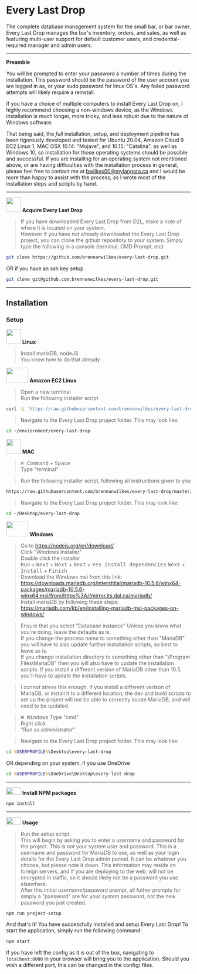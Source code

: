# Every Last Drop

The complete database management system for the small bar, or bar owner. Every Last Drop manages the bar's inventory, orders, and sales, as well as featuring multi-user support for default customer users, and credential-required manager and admin users.  

---

**Preamble**  

You will be prompted to enter your password a number of times during the installation. This password should be the password of the user account you are logged in as, or your sudo password for linux OS's. Any failed password attempts will likely require a reinstall.  

If you have a choice of multiple computers to install Every Last Drop on, I highly recommend choosing a non-windows device, as the Windows installation is much longer, more tricky, and less robust due to the nature of Windows software.

That being said, the *full* installation, setup, and deployment pipeline has been rigorously developed and tested for Ubuntu 20.04, Amazon Cloud 9 EC2 Linux 1, MAC OSX 10.14: "Mojave", and 10.15: "Catalina", as well as Windows 10, so installation for those operating systems should be possible and successful. If you are installing for an operating system not mentioned above, or are having difficulties with the installation process in general, please feel free to contact me at [bwilkes00@mylangara.ca](mailto:bwilkes00@mylangara.ca) and I would be more than happy to assist with the process, as I wrote most of the installation steps and scripts by hand.

---

<img src=https://upload.wikimedia.org/wikipedia/commons/9/91/Octicons-mark-github.svg width=40px height=40px> **Acquire Every Last Drop**

> If you have downloaded Every Last Drop from D2L, make a note of where it is located on your system.  
> However if you have *not* already downloaded the Every Last Drop project, you can clone the github repository to your system. Simply type the following in a console (terminal, CMD Prompt, etc)  

```sh
git clone https://github.com/brennanwilkes/every-last-drop.git
```
OR if you have an ssh key setup
```sh
git clone git@github.com:brennanwilkes/every-last-drop.git
```

---

## Installation

### Setup

<img src=https://i.pinimg.com/originals/c7/b8/11/c7b8113247fecd83bd9b5ed5bd3f34d5.png width=40px height=40px> **Linux**
> Install mariaDB, nodeJS  
> You know how to do that already

<img src=https://upload.wikimedia.org/wikipedia/commons/9/93/Amazon_Web_Services_Logo.svg width=60px height=40px> **Amazon EC2 Linux**

> Open a new terminal  
> Run the following installer script
```sh
curl -L 'https://raw.githubusercontent.com/brennanwilkes/every-last-drop/master/src/build/amazon-fullinstall.sh' | sh
```

> Navigate to the Every Last Drop project folder. This may look like:  
```sh
cd ~/enviornment/every-last-drop
```


<img src=https://upload.wikimedia.org/wikipedia/commons/f/fa/Apple_logo_black.svg width=40px height=40px> **MAC**

> <kbd>⌘ Command</kbd> + <kbd>Space</kbd>  
> Type "terminal"  

> Run the following installer script, following all instructions given to you  
```sh
https://raw.githubusercontent.com/brennanwilkes/every-last-drop/master/src/build/darwin-fullinstall.sh
```

> Navigate to the Every Last Drop project folder. This may look like:  
```sh
cd ~/Desktop/every-last-drop
```

<img src=https://upload.wikimedia.org/wikipedia/commons/thumb/1/1e/Windows_Logo_1995.svg/1181px-Windows_Logo_1995.svg.png width=60px height=40px> **Windows**

> Go to https://nodejs.org/en/download/  
> Click "Windows Installer"  
> Double click the installer  
> <kbd>Run</kbd> + <kbd>Next</kbd> + <kbd>Next</kbd> + <kbd>Next</kbd> + <kbd>Yes install dependencies</kbd> <kbd>Next</kbd> + <kbd>Install</kbd> + <kbd>Finish</kbd>  
> Download the Windows msi from this link: https://downloads.mariadb.org/interstitial/mariadb-10.5.6/winx64-packages/mariadb-10.5.6-winx64.msi/from/https%3A//mirror.its.dal.ca/mariadb/  
> Install mariaDB by following these steps: https://mariadb.com/kb/en/installing-mariadb-msi-packages-on-windows/  

> Ensure that you select "Database instance"
> Unless you know what you're doing, leave the defaults as is.  
> If you change the process name to something other than "MariaDB" you will have to also update further installation scripts, so best to leave as is.  
> If you change installation directory to something other than "\Program Files\MariaDB\" then you will also have to update the installation scripts.
> If you install a different version of MariaDB other than 10.5, you'll have to update the installation scripts.

> I *cannot* stress this enough. If you install a different verison of MariaDB, or install it to a different location, the dev and build scripts to set up the project will *not* be able to correctly locate MariaDB, and will need to be updated.

> <kbd>⊞ Windows</kbd>
> Type "cmd"  
> Right click  
> "Run as administrator"  

> Navigate to the Every Last Drop project folder. This may look like:  

```cmd
cd %USERPROFILE%\Desktop\every-last-drop
```
OR depending on your system, if you use OneDrive
```cmd
cd %USERPROFILE%\OneDrive\Desktop\every-last-drop
```

---

<img src=https://upload.wikimedia.org/wikipedia/commons/thumb/d/db/Npm-logo.svg/1280px-Npm-logo.svg.png width=40px height=20px> **Install NPM packages**

```sh
npm install
```

---

<img src=https://upload.wikimedia.org/wikipedia/commons/thumb/d/d9/Node.js_logo.svg/1280px-Node.js_logo.svg.png width=40px height=20px> **Usage**

> Run the setup script.  
> This will begin by asking you to enter a username and password for the project. This is *not* your system user and password. This is a username and password for MariaDB to use, as well as your login details for the Every Last Drop admin pannel. It can be whatever you choose, but please note it down. This information may reside on foreign servers, and if you are deploying to the web, will not be encrypted in traffic, so it should likely not be a password you use elsewhere.  
> After this initial username/password prompt, all futher prompts for simply a "password" are for your *system* password, not the new password you just created.

```sh
npm run project-setup
```

And that's it! You have successfully installed and setup Every Last Drop! To start the application, simply run the following command:  
```sh
npm start
```

If you have left the config as it is out of the box, navigating to `localhost:8080` in your browser will bring you to the application. Should you wish a different port, this can be changed in the config/ files.

